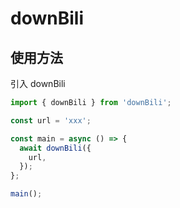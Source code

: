 # downBili

## 使用方法

引入 downBili

```ts
import { downBili } from 'downBili';

const url = 'xxx';

const main = async () => {
  await downBili({
    url,
  });
};

main();
```
